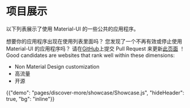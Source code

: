 # 项目展示

<p class="description">以下列表展示了使用 Material-UI 的一些公共的应用程序。</p>

想要你的应用程序出现在使用列表里面吗？ 您发现了一个不再有效或停止使用 Material-UI 的应用程序吗？ 请在[GitHub](https://github.com/mui-org/material-ui)上提交 Pull Request 来更新[此页面](https://github.com/mui-org/material-ui/blob/master/docs/src/pages/discover-more/showcase/appList.js) ！ Good candidates are websites that rank well within these dimensions:

- Non Material Design customization
- 高流量
- 开源

{{"demo": "pages/discover-more/showcase/Showcase.js", "hideHeader": true, "bg": "inline"}}